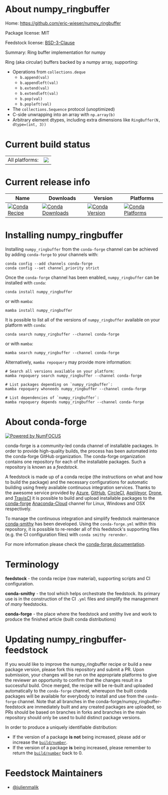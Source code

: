 About numpy_ringbuffer
======================

Home: https://github.com/eric-wieser/numpy_ringbuffer

Package license: MIT

Feedstock license: [BSD-3-Clause](https://github.com/conda-forge/numpy_ringbuffer-feedstock/blob/main/LICENSE.txt)

Summary: Ring buffer implementation for numpy

Ring (aka circular) buffers backed by a numpy array, supporting:

* Operations from `collections.deque`
  * `b.append(val)`
  * `b.appendleft(val)`
  * `b.extend(val)`
  * `b.extendleft(val)`
  * `b.pop(val)`
  * `b.popleft(val)`
* The `collections.Sequence` protocol (unoptimized)
* C-side unwrapping into an array with `np.array(b)`
* Arbitrary element dtypes, including extra dimensions like `RingBuffer(N, dtype=(int, 3))`


Current build status
====================


<table><tr><td>All platforms:</td>
    <td>
      <a href="https://dev.azure.com/conda-forge/feedstock-builds/_build/latest?definitionId=16573&branchName=main">
        <img src="https://dev.azure.com/conda-forge/feedstock-builds/_apis/build/status/numpy_ringbuffer-feedstock?branchName=main">
      </a>
    </td>
  </tr>
</table>

Current release info
====================

| Name | Downloads | Version | Platforms |
| --- | --- | --- | --- |
| [![Conda Recipe](https://img.shields.io/badge/recipe-numpy_ringbuffer-green.svg)](https://anaconda.org/conda-forge/numpy_ringbuffer) | [![Conda Downloads](https://img.shields.io/conda/dn/conda-forge/numpy_ringbuffer.svg)](https://anaconda.org/conda-forge/numpy_ringbuffer) | [![Conda Version](https://img.shields.io/conda/vn/conda-forge/numpy_ringbuffer.svg)](https://anaconda.org/conda-forge/numpy_ringbuffer) | [![Conda Platforms](https://img.shields.io/conda/pn/conda-forge/numpy_ringbuffer.svg)](https://anaconda.org/conda-forge/numpy_ringbuffer) |

Installing numpy_ringbuffer
===========================

Installing `numpy_ringbuffer` from the `conda-forge` channel can be achieved by adding `conda-forge` to your channels with:

```
conda config --add channels conda-forge
conda config --set channel_priority strict
```

Once the `conda-forge` channel has been enabled, `numpy_ringbuffer` can be installed with `conda`:

```
conda install numpy_ringbuffer
```

or with `mamba`:

```
mamba install numpy_ringbuffer
```

It is possible to list all of the versions of `numpy_ringbuffer` available on your platform with `conda`:

```
conda search numpy_ringbuffer --channel conda-forge
```

or with `mamba`:

```
mamba search numpy_ringbuffer --channel conda-forge
```

Alternatively, `mamba repoquery` may provide more information:

```
# Search all versions available on your platform:
mamba repoquery search numpy_ringbuffer --channel conda-forge

# List packages depending on `numpy_ringbuffer`:
mamba repoquery whoneeds numpy_ringbuffer --channel conda-forge

# List dependencies of `numpy_ringbuffer`:
mamba repoquery depends numpy_ringbuffer --channel conda-forge
```


About conda-forge
=================

[![Powered by
NumFOCUS](https://img.shields.io/badge/powered%20by-NumFOCUS-orange.svg?style=flat&colorA=E1523D&colorB=007D8A)](https://numfocus.org)

conda-forge is a community-led conda channel of installable packages.
In order to provide high-quality builds, the process has been automated into the
conda-forge GitHub organization. The conda-forge organization contains one repository
for each of the installable packages. Such a repository is known as a *feedstock*.

A feedstock is made up of a conda recipe (the instructions on what and how to build
the package) and the necessary configurations for automatic building using freely
available continuous integration services. Thanks to the awesome service provided by
[Azure](https://azure.microsoft.com/en-us/services/devops/), [GitHub](https://github.com/),
[CircleCI](https://circleci.com/), [AppVeyor](https://www.appveyor.com/),
[Drone](https://cloud.drone.io/welcome), and [TravisCI](https://travis-ci.com/)
it is possible to build and upload installable packages to the
[conda-forge](https://anaconda.org/conda-forge) [Anaconda-Cloud](https://anaconda.org/)
channel for Linux, Windows and OSX respectively.

To manage the continuous integration and simplify feedstock maintenance
[conda-smithy](https://github.com/conda-forge/conda-smithy) has been developed.
Using the ``conda-forge.yml`` within this repository, it is possible to re-render all of
this feedstock's supporting files (e.g. the CI configuration files) with ``conda smithy rerender``.

For more information please check the [conda-forge documentation](https://conda-forge.org/docs/).

Terminology
===========

**feedstock** - the conda recipe (raw material), supporting scripts and CI configuration.

**conda-smithy** - the tool which helps orchestrate the feedstock.
                   Its primary use is in the construction of the CI ``.yml`` files
                   and simplify the management of *many* feedstocks.

**conda-forge** - the place where the feedstock and smithy live and work to
                  produce the finished article (built conda distributions)


Updating numpy_ringbuffer-feedstock
===================================

If you would like to improve the numpy_ringbuffer recipe or build a new
package version, please fork this repository and submit a PR. Upon submission,
your changes will be run on the appropriate platforms to give the reviewer an
opportunity to confirm that the changes result in a successful build. Once
merged, the recipe will be re-built and uploaded automatically to the
`conda-forge` channel, whereupon the built conda packages will be available for
everybody to install and use from the `conda-forge` channel.
Note that all branches in the conda-forge/numpy_ringbuffer-feedstock are
immediately built and any created packages are uploaded, so PRs should be based
on branches in forks and branches in the main repository should only be used to
build distinct package versions.

In order to produce a uniquely identifiable distribution:
 * If the version of a package **is not** being increased, please add or increase
   the [``build/number``](https://docs.conda.io/projects/conda-build/en/latest/resources/define-metadata.html#build-number-and-string).
 * If the version of a package **is** being increased, please remember to return
   the [``build/number``](https://docs.conda.io/projects/conda-build/en/latest/resources/define-metadata.html#build-number-and-string)
   back to 0.

Feedstock Maintainers
=====================

* [@julienmalik](https://github.com/julienmalik/)

